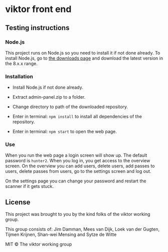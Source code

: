 # viktor front end


## Testing instructions
### Node.js
This project runs on Node.js so you need to install it if not done already.
To install Node.js, go to [the downloads page](https://nodejs.org/en/download/) and download the latest version in the 8.x.x range.

### Installation

* Install Node.js if not done already.

* Extract admin-panel.zip to a folder.

* Change directory to path of the downloaded repository.

* Enter in terminal: ``npm install`` to install all dependencies of the repository.

* Enter in terminal: ``npm start`` to open the web page.


### Use
When you run the web page a login screen will show up. The default password is  ``hunter2``. When you log in, you get access to the overview screen. On the overview you can add users, delete users, add passes to users, delete passes from users, go to the settings screen and log out.

On the settings page you can change your password and restart the scanner if it gets stuck.

## License
This project was brought to you by the kind folks of the viktor working group.

This group consists of: Jim Damman, Mees van Dijk, Loek van der Gugten, Tijmen Krijnen, Shan-wei Mensing and Sytze de Witte

MIT © The viktor working group
